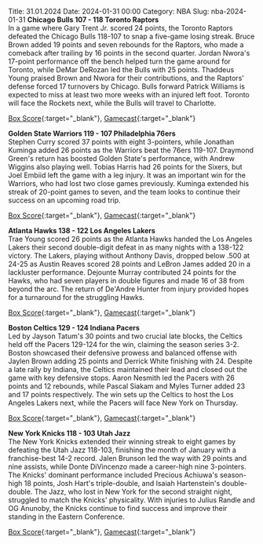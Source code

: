 Title: 31.01.2024
Date: 2024-01-31 00:00
Category: NBA 
Slug: nba-2024-01-31 
**Chicago Bulls 107 - 118 Toronto Raptors**  
In a game where Gary Trent Jr. scored 24 points, the Toronto Raptors defeated the Chicago Bulls 118-107 to snap a five-game losing streak. Bruce Brown added 19 points and seven rebounds for the Raptors, who made a comeback after trailing by 16 points in the second quarter. Jordan Nwora's 17-point performance off the bench helped turn the game around for Toronto, while DeMar DeRozan led the Bulls with 25 points. Thaddeus Young praised Brown and Nwora for their contributions, and the Raptors' defense forced 17 turnovers by Chicago. Bulls forward Patrick Williams is expected to miss at least two more weeks with an injured left foot. Toronto will face the Rockets next, while the Bulls will travel to Charlotte. 

[Box Score](https://www.nba.com/game/tor-vs-chi-0022300672/box-score){:target="_blank"}, [Gamecast](https://www.nba.com/game/tor-vs-chi-0022300672){:target="_blank"}<br>

**Golden State Warriors 119 - 107 Philadelphia 76ers**  
Stephen Curry scored 37 points with eight 3-pointers, while Jonathan Kuminga added 26 points as the Warriors beat the 76ers 119-107. Draymond Green's return has boosted Golden State's performance, with Andrew Wiggins also playing well. Tobias Harris had 26 points for the Sixers, but Joel Embiid left the game with a leg injury. It was an important win for the Warriors, who had lost two close games previously. Kuminga extended his streak of 20-point games to seven, and the team looks to continue their success on an upcoming road trip. 

[Box Score](https://www.nba.com/game/phi-vs-gsw-0022300673/box-score){:target="_blank"}, [Gamecast](https://www.nba.com/game/phi-vs-gsw-0022300673){:target="_blank"}<br>

**Atlanta Hawks 138 - 122 Los Angeles Lakers**  
Trae Young scored 26 points as the Atlanta Hawks handed the Los Angeles Lakers their second double-digit defeat in as many nights with a 138-122 victory. The Lakers, playing without Anthony Davis, dropped below .500 at 24-25 as Austin Reaves scored 28 points and LeBron James added 20 in a lackluster performance. Dejounte Murray contributed 24 points for the Hawks, who had seven players in double figures and made 16 of 38 from beyond the arc. The return of De'Andre Hunter from injury provided hopes for a turnaround for the struggling Hawks. 

[Box Score](https://www.nba.com/game/lal-vs-atl-0022300669/box-score){:target="_blank"}, [Gamecast](https://www.nba.com/game/lal-vs-atl-0022300669){:target="_blank"}<br>

**Boston Celtics 129 - 124 Indiana Pacers**  
Led by Jayson Tatum's 30 points and two crucial late blocks, the Celtics held off the Pacers 129-124 for the win, claiming the season series 3-2. Boston showcased their defensive prowess and balanced offense with Jaylen Brown adding 25 points and Derrick White finishing with 24. Despite a late rally by Indiana, the Celtics maintained their lead and closed out the game with key defensive stops. Aaron Nesmith led the Pacers with 26 points and 12 rebounds, while Pascal Siakam and Myles Turner added 23 and 17 points respectively. The win sets up the Celtics to host the Los Angeles Lakers next, while the Pacers will face New York on Thursday. 

[Box Score](https://www.nba.com/game/ind-vs-bos-0022300670/box-score){:target="_blank"}, [Gamecast](https://www.nba.com/game/ind-vs-bos-0022300670){:target="_blank"}<br>

**New York Knicks 118 - 103 Utah Jazz**  
The New York Knicks extended their winning streak to eight games by defeating the Utah Jazz 118-103, finishing the month of January with a franchise-best 14-2 record. Jalen Brunson led the way with 29 points and nine assists, while Donte DiVincenzo made a career-high nine 3-pointers. The Knicks' dominant performance included Precious Achiuwa's season-high 18 points, Josh Hart's triple-double, and Isaiah Hartenstein's double-double. The Jazz, who lost in New York for the second straight night, struggled to match the Knicks' physicality. With injuries to Julius Randle and OG Anunoby, the Knicks continue to find success and improve their standing in the Eastern Conference. 

[Box Score](https://www.nba.com/game/uta-vs-nyk-0022300671/box-score){:target="_blank"}, [Gamecast](https://www.nba.com/game/uta-vs-nyk-0022300671){:target="_blank"}<br>

